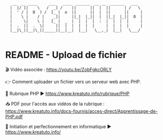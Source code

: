 ```
   __  _  ____     ___   ____  ______  __ __  ______   ___  
  |  |/ ]|    \   /  _] /    ||      ||  |  ||      | /   \ 
  |  ' / |  D  ) /  [_ |  o  ||      ||  |  ||      ||     |
  |    \ |    / |    _]|     ||_|  |_||  |  ||_|  |_||  O  |
  |     \|    \ |   [_ |  _  |  |  |  |  :  |  |  |  |     |
  |  .  ||  .  \|     ||  |  |  |  |  |     |  |  |  |     |
  |__|\_||__|\_||_____||__|__|  |__|   \__,_|  |__|   \___/ 
                                                            
```

# README - Upload de fichier

🎬 Vidéo associée : https://youtu.be/ZobFgkcORLY

👉 Comment uploader un fichier vers un serveur web avec PHP. 

🐼 Rubrique PHP ▶ https://www.kreatuto.info/rubrique/PHP

📥 PDF pour l'accès aux vidéos de la rubrique : https://www.kreatuto.info/docs-fournis/acces-direct/Apprentissage-de-PHP.pdf

🐼 Initiation et perfectionnement en informatique ▶ https://www.kreatuto.info/

